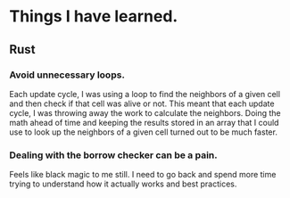 # Things I have learned.

## Rust

### Avoid unnecessary loops.

Each update cycle, I was using a loop to find the neighbors of a given cell and
then check if that cell was alive or not. This meant that each update cycle,
I was throwing away the work to calculate the neighbors. Doing the math ahead of
time and keeping the results stored in an array that I could use to look up the
neighbors of a given cell turned out to be much faster.

### Dealing with the borrow checker can be a pain.

Feels like black magic to me still. I need to go back and spend more time trying
to understand how it actually works and best practices.
